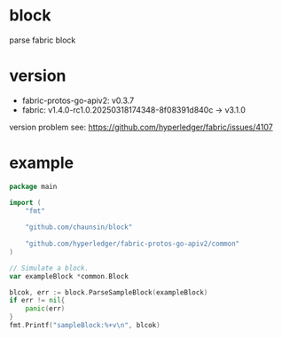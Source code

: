 # block

parse fabric block

# version

- fabric-protos-go-apiv2: v0.3.7
- fabric: v1.4.0-rc1.0.20250318174348-8f08391d840c -> v3.1.0 

version problem see: https://github.com/hyperledger/fabric/issues/4107

# example

``` go
package main

import (
    "fmt"
    
    "github.com/chaunsin/block"
    
    "github.com/hyperledger/fabric-protos-go-apiv2/common"
)

// Simulate a block.
var exampleBlock *common.Block

blcok, err := block.ParseSampleBlock(exampleBlock)
if err != nil{
    panic(err)
}
fmt.Printf("sampleBlock:%+v\n", blcok)
```
